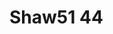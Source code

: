 # Shaw51 44
<a name="material" />
<script type="application/ld+json">

  {
    "@context": "https://schema.org/",
    "@type": "ChemicalSubstance",
    "http://purl.org/dc/terms/conformsTo":
      {
        "@type": "CreativeWork",
        "@id": "https://bioschemas.org/profiles/ChemicalSubstance/0.4-RELEASE/"
      },
    "@id": "https://egonw.github.io/nanowiki/nanowiki74.html#material",
    "name": "Shaw51 44",
    "sameAs: "http://127.0.0.1/mediawiki/index.php/Special:URIResolver/Shaw51_44"
  }
</script>

